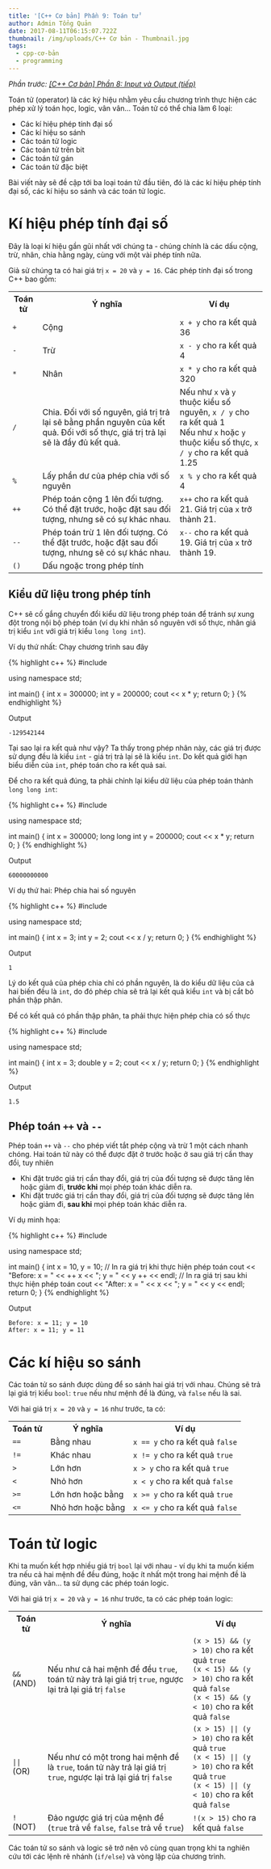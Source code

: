 ```yaml
---
title: '[C++ Cơ bản] Phần 9: Toán tử'
author: Admin Tổng Quản
date: 2017-08-11T06:15:07.722Z
thumbnail: /img/uploads/C++ Cơ bản - Thumbnail.jpg
tags:
  - cpp-cơ-bản
  - programming
---
```

*Phần trước: [\[C++ Cơ bản\] Phần 8: Input và Output \(tiếp\)](http://cowboycoder.tech/article/c-co-ban-phan-8-input-va-output-tiep)*

Toán tử (operator) là các ký hiệu nhằm yêu cầu chương trình thực hiện các phép xử lý toán học, logic, vân vân… Toán tử có thể chia làm 6 loại:

* Các kí hiệu phép tính đại số
* Các kí hiệu so sánh
* Các toán tử logic
* Các toán tử trên bit
* Các toán tử gán
* Các toán tử đặc biệt

Bài viết này sẽ đề cập tới ba loại toán tử đầu tiên, đó là các kí hiệu phép tính đại số, các kí hiệu so sánh và các toán tử logic.

# Kí hiệu phép tính đại số

Đây là loại kí hiệu gần gũi nhất với chúng ta - chúng chính là các dấu cộng, trừ, nhân, chia hằng ngày, cùng với một vài phép tính nữa.

Giả sử chúng ta có hai giá trị ```x = 20``` và ```y = 16```. Các phép tính đại số trong C++ bao gồm:

<table class="table table-striped table-bordered">
    <tr>
        <th>Toán tử</th>
        <th>Ý nghĩa</th>
        <th>Ví dụ</th>
    </tr>
    <tr>
        <td><code class="highlight-rouge">+</code></td>
        <td>Cộng</td>
        <td><code class="highlight-rouge">x + y</code> cho ra kết quả 36</td>
    </tr>
    <tr>
        <td><code class="highlight-rouge">-</code></td>
        <td>Trừ</td>
        <td><code class="highlight-rouge">x - y</code> cho ra kết quả 4</td>
    </tr>
    <tr>
        <td><code class="highlight-rouge">*</code></td>
        <td>Nhân</td>
        <td><code class="highlight-rouge">x * y</code> cho ra kết quả 320</td>
    </tr>
    <tr>
        <td><code class="highlight-rouge">/</code></td>
        <td>Chia. Đối với số nguyên, giá trị trả lại sẽ bằng phần nguyên của kết quả. Đối với số thực, giá trị trả lại sẽ là đầy đủ kết quả.</td>
        <td>Nếu như <code class="highlight-rouge">x</code> và <code class="highlight-rouge">y</code> thuộc kiểu số nguyên, <code class="highlight-rouge">x / y</code> cho ra kết quả 1<br/>Nếu như <code class="highlight-rouge">x</code> hoặc <code class="highlight-rouge">y</code> thuộc kiểu số thực, <code class="highlight-rouge">x / y</code> cho ra kết quả 1.25</td>
    </tr>
    <tr>
        <td><code class="highlight-rouge">%</code></td>
        <td>Lấy phần dư của phép chia với số nguyên</td>
        <td><code class="highlight-rouge">x % y</code> cho ra kết quả 4</td>
    </tr>
    <tr>
        <td><code class="highlight-rouge">++</code></td>
        <td>Phép toán cộng 1 lên đối tượng. Có thể đặt trước, hoặc đặt sau đối tượng, nhưng sẽ có sự khác nhau.</td>
        <td><code class="highlight-rouge">x++</code> cho ra kết quả 21. Giá trị của <code class="highlight-rouge">x</code> trở thành 21.</td>
    </tr>
    <tr>
        <td><code class="highlight-rouge">--</code></td>
        <td>Phép toán trừ 1 lên đối tượng. Có thể đặt trước, hoặc đặt sau đối tượng, nhưng sẽ có sự khác nhau.</td>
        <td><code class="highlight-rouge">x--</code> cho ra kết quả 19. Giá trị của <code class="highlight-rouge">x</code> trở thành 19.</td>
    </tr>
    <tr>
        <td><code class="highlight-rouge">()</code></td>
        <td>Dấu ngoặc trong phép tính	</td>
        <td></td>
    </tr>
</table>

## Kiểu dữ liệu trong phép tính

C++ sẽ cố gắng chuyển đổi kiểu dữ liệu trong phép toán để tránh sự xung đột trong nội bộ phép toán (ví dụ khi nhân số nguyên với số thực, nhân giá trị kiểu ```int``` với giá trị kiểu ```long long int```).

Ví dụ thứ nhất: Chạy chương trình sau đây

{% highlight c++ %}
#include <iostream>

using namespace std;

int main()
{
    int x = 300000;
    int y = 200000;
    cout << x * y;
    return 0;
}
{% endhighlight %}

Output

```
-129542144
```

Tại sao lại ra kết quả như vậy? Ta thấy trong phép nhân này, các giá trị được sử dụng đều là kiểu ```int``` - giá trị trả lại sẽ là kiểu ```int```. Do kết quả giới hạn biểu diễn của ```int```, phép toán cho ra kết quả sai.

Để cho ra kết quả đúng, ta phải chỉnh lại kiểu dữ liệu của phép toán thành ```long long int```:

{% highlight c++ %}
#include <iostream>

using namespace std;

int main()
{
    int x = 300000;
    long long int y = 200000;
    cout << x * y;
    return 0;
}
{% endhighlight %}

Output
```
60000000000
```

Ví dụ thứ hai: Phép chia hai số nguyên

{% highlight c++ %}
#include <iostream>

using namespace std;

int main()
{
    int x = 3;
    int y = 2;
    cout << x / y;
    return 0;
}
{% endhighlight %}

Output

```
1
```

Lý do kết quả của phép chia chỉ có phần nguyên, là do kiểu dữ liệu của cả hai biến đều là ```int```, do đó phép chia sẽ trả lại kết quả kiểu ```int``` và bị cắt bỏ phần thập phân. 

Để có kết quả có phần thập phân, ta phải thực hiện phép chia có số thực

{% highlight c++ %}
#include <iostream>

using namespace std;

int main()
{
    int x = 3;
    double y = 2;
    cout << x / y;
    return 0;
}
{% endhighlight %}

Output

```
1.5
```

## Phép toán ```++``` và ```--```

Phép toán ```++``` và ```--``` cho phép viết tắt phép cộng và trừ 1 một cách nhanh chóng. Hai toán tử này có thể được đặt ở trước hoặc ở sau giá trị cần thay đổi, tuy nhiên

* Khi đặt trước giá trị cần thay đổi, giá trị của đối tượng sẽ được tăng lên hoặc giảm đi, **trước khi** mọi phép toán khác diễn ra.
* Khi đặt trước giá trị cần thay đổi, giá trị của đối tượng sẽ được tăng lên hoặc giảm đi, **sau khi** mọi phép toán khác diễn ra.

Ví dụ minh họa:

{% highlight c++ %}
#include <iostream>

using namespace std;

int main()
{
    int x = 10, y = 10;
    // In ra giá trị khi thực hiện phép toán
    cout << "Before: x = " << ++ x << "; y = " << y ++ << endl;
    // In ra giá trị sau khi thực hiện phép toán
    cout << "After: x = " << x << "; y = " << y << endl;
    return 0;
}
{% endhighlight %}

Output

```
Before: x = 11; y = 10
After: x = 11; y = 11
```

# Các kí hiệu so sánh

Các toán tử so sánh được dùng để so sánh hai giá trị với nhau. Chúng sẽ trả lại giá trị kiểu ```bool```: ```true``` nếu như mệnh đề là đúng, và ```false``` nếu là sai.

Với hai giá trị ```x = 20``` và ```y = 16``` như trước, ta có:

<table class="table table-striped table-bordered">
    <tr>
        <th>Toán tử</th>
        <th>Ý nghĩa</th>
        <th>Ví dụ</th>
    </tr>
    <tr>
        <td><code class="highlight-rouge">==</code></td>
        <td>Bằng nhau</td>
        <td><code class="highlight-rouge">x == y</code> cho ra kết quả <code class="highlight-rouge">false</code></td>
    </tr>
    <tr>
        <td><code class="highlight-rouge">!=</code></td>
        <td>Khác nhau</td>
        <td><code class="highlight-rouge">x != y</code> cho ra kết quả <code class="highlight-rouge">true</code></td>
    </tr>
    <tr>
        <td><code class="highlight-rouge">></code></td>
        <td>Lớn hơn</td>
        <td><code class="highlight-rouge">x > y</code> cho ra kết quả <code class="highlight-rouge">true</code></td>
    </tr>
    <tr>
        <td><code class="highlight-rouge">&lt</code></td>
        <td>Nhỏ hơn</td>
        <td><code class="highlight-rouge">x &lt y</code> cho ra kết quả <code class="highlight-rouge">false</code></td>
    </tr>
    <tr>
        <td><code class="highlight-rouge">>=</code></td>
        <td>Lớn hơn hoặc bằng</td>
        <td><code class="highlight-rouge">x >= y</code> cho ra kết quả <code class="highlight-rouge">true</code></td>
    </tr>
    <tr>
        <td><code class="highlight-rouge">&lt=</code></td>
        <td>Nhỏ hơn hoặc bằng</td>
        <td><code class="highlight-rouge">x &lt= y</code> cho ra kết quả <code class="highlight-rouge">false</code></td>
    </tr>
</table>

# Toán tử logic

Khi ta muốn kết hợp nhiều giá trị ```bool``` lại với nhau - ví dụ khi ta muốn kiểm tra nếu cả hai mệnh đề đều đúng, hoặc ít nhất một trong hai mệnh đề là đúng, vân vân… ta sử dụng các phép toán logic.

Với hai giá trị ```x = 20``` và ```y = 16``` như trước, ta có các phép toán logic:

<table class="table table-striped table-bordered">
    <tr>
        <th>Toán tử</th>
        <th>Ý nghĩa</th>
        <th>Ví dụ</th>
    </tr>
    <tr>
        <td><code class="highlight-rouge">&&</code> (AND)</td>
        <td>Nếu như cả hai mệnh đề đều <code class="highlight-rouge">true</code>, toán tử này trả lại giá trị <code class="highlight-rouge">true</code>, ngược lại trả lại giá trị <code class="highlight-rouge">false</code></td>
        <td><code class="highlight-rouge">(x > 15) && (y > 10)</code> cho ra kết quả <code class="highlight-rouge">true</code><br/>
        <code class="highlight-rouge">(x &lt 15) && (y > 10)</code> cho ra kết quả <code class="highlight-rouge">false</code><br/>
        <code class="highlight-rouge">(x &lt 15) && (y &lt 10)</code> cho ra kết quả <code class="highlight-rouge">false</code><br/>
        </td>
    </tr>
    <tr>
        <td><code class="highlight-rouge">||</code> (OR)</td>
        <td>Nếu như có một trong hai mệnh đề là <code class="highlight-rouge">true</code>, toán tử này trả lại giá trị <code class="highlight-rouge">true</code>, ngược lại trả lại giá trị <code class="highlight-rouge">false</code></td>
        <td><code class="highlight-rouge">(x > 15) || (y > 10)</code> cho ra kết quả <code class="highlight-rouge">true</code><br/>
        <code class="highlight-rouge">(x &lt 15) || (y > 10)</code> cho ra kết quả <code class="highlight-rouge">true</code><br/>
        <code class="highlight-rouge">(x &lt 15) || (y &lt 10)</code> cho ra kết quả <code class="highlight-rouge">false</code><br/>
        </td>
    </tr>
    <tr>
        <td><code class="highlight-rouge">!</code> (NOT)</td>
        <td>Đảo ngược giá trị của mệnh đề (<code class="highlight-rouge">true</code> trả về <code class="highlight-rouge">false</code>, <code class="highlight-rouge">false</code> trả về <code class="highlight-rouge">true</code>)</td>
        <td><code class="highlight-rouge">!(x > 15)</code> cho ra kết quả <code class="highlight-rouge">false</code></td>
    </tr>
</table>

Các toán tử so sánh và logic sẽ trở nên vô cùng quan trọng khi ta nghiên cứu tới các lệnh rẽ nhánh (```if/else```) và vòng lặp của chương trình.

